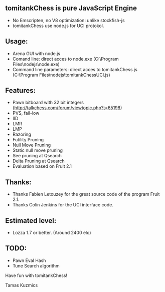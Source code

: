 tomitankChess is pure JavaScript Engine
-----------------------------------------
- No Emscripten, no V8 optimization: unlike stockfish-js
- tomitankChess use node.js for UCI protokol.

Usage:
------------------
- Arena GUI with node.js
- Comand line: direct acces to node.exe (C:\Program Files\nodejs\node.exe)
- Command line parameters: direct acces to tomitankChess.js (C:\Program Files\nodejs\tomitankChessUCI.js)

Features:
------------------
- Pawn bitboard with 32 bit integers (http://talkchess.com/forum/viewtopic.php?t=65198)
- PVS, fail-low
- IID
- LMR
- LMP
- Razoring
- Futility Pruning
- Null Move Pruning
- Static null move pruning
- See pruning at Qsearch
- Delta Pruning at Qsearch
- Evaluation based on Fruit 2.1

Thanks:
------------------
- Thanks Fabien Letouzey for the great source code of the program Fruit 2.1.
- Thanks Colin Jenkins for the UCI interface code.

Estimated level:
------------------
- Lozza 1.7 or better. (Around 2400 elo)

TODO:
------------------
- Pawn Eval Hash
- Tune Search algorithm

Have fun with tomitankChess!

Tamas Kuzmics
